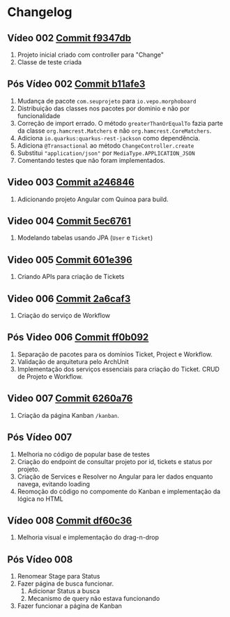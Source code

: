 # Changelog

## Vídeo 002 [Commit f9347db](https://github.com/vepo/morpho-board/commit/f9347db01d7bd9325d7807657d827c305e9cedc2)

1. Projeto inicial criado com controller para "Change"
2. Classe de teste criada

## Pós Vídeo 002 [Commit b11afe3](https://github.com/vepo/morpho-board/commit/b11afe37d7ec7e2d308c4c091a6566d5524b8fa3)

1. Mudança de pacote `com.seuprojeto` para `io.vepo.morphoboard`
2. Distribuição das classes nos pacotes por dominio e não por funcionalidade
3. Correção de import errado. O método `greaterThanOrEqualTo` fazia parte da classe `org.hamcrest.Matchers` e não `org.hamcrest.CoreMatchers`.
4. Adiciona `io.quarkus:quarkus-rest-jackson` como dependência.
5. Adiciona `@Transactional` ao método `ChangeController.create`
6. Substitui `"application/json"` por `MediaType.APPLICATION_JSON`
7. Comentando testes que não foram implementados.

## Video 003 [Commit a246846](https://github.com/vepo/morpho-board/commit/a24684693c2d11a06ce368eb3a0fbd1737004e18)

1. Adicionando projeto Angular com Quinoa para build.

## Video 004 [Commit 5ec6761](https://github.com/vepo/morpho-board/commit/5ec67614da2ab79a305203710c0b0aac7ca28fe0)

1. Modelando tabelas usando JPA (`User` e `Ticket`)

## Video 005 [Commit 601e396](https://github.com/vepo/morpho-board/commit/601e396b33a798c097245f149e579484447dcfb8)

1. Criando APIs para criação de Tickets

## Video 006 [Commit 2a6caf3](https://github.com/vepo/morpho-board/commit/2a6caf33abb04bbe09483ab6e775fe683fefaf82)

1. Criação do serviço de Workflow 

## Pós Video 006 [Commit ff0b092](https://github.com/vepo/morpho-board/commit/ff0b092a5b7781ebca98fc870648613ab5e92ccd)

1. Separação de pacotes para os domínios Ticket, Project e Workflow.
2. Validação de arquitetura pelo ArchUnit
3. Implementação dos serviços essenciais para criação do Ticket. CRUD de Projeto e Workflow.

## Video 007 [Commit 6260a76](https://github.com/vepo/morpho-board/commit/6260a76a09c4770d557f8936842aead31e1b4adf)

1. Criação da página Kanban `/kanban`.

## Pós Vídeo 007

1. Melhoria no código de popular base de testes
2. Criação do endpoint de consultar projeto por id, tickets e status por projeto.
3. Criação de Services e Resolver no Angular para ler dados enquanto navega, evitando loading
4. Reomoção do código no compomente do Kanban e implementação da lógica no HTML

## Vídeo 008 [Commit df60c36](https://github.com/vepo/morpho-board/commit/df60c36ecccfcb2dec5b764f7d720dbc3d5cd3a4)

1. Melhoria visual e implementação do drag-n-drop

## Pós Vídeo 008

1. Renomear Stage para Status
2. Fazer página de busca funcionar.
    1. Adicionar Status a busca
    2. Mecanismo de query não estava funcionando
3. Fazer funcionar a página de Kanban

